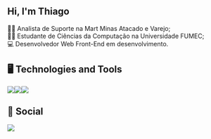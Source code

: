 ## Hi, I'm Thiago

👩‍💻 Analista de Suporte na Mart Minas Atacado e Varejo; <br>
🧑‍🎓 Estudante de Ciências da Computação na Universidade FUMEC; <br>
💻 Desenvolvedor Web Front-End em desenvolvimento.

## 🖥️ Technologies and Tools 
<img src="https://img.shields.io/badge/JavaScript-323330?style=for-the-badge&logo=javascript&logoColor=F7DF1E"/><img src="https://img.shields.io/badge/HTML5-E34F26?style=for-the-badge&logo=html5&logoColor=white"/><img src="https://img.shields.io/badge/CSS3-1572B6?style=for-the-badge&logo=css3&logoColor=white"/>

## 📱 Social
<a href="https://www.linkedin.com/in/thiagolmalves" target="_blank">
  <img src="https://img.shields.io/badge/-LinkedIn-%230077B5?style=for-the-badge&logo=linkedin&logoColor=white" target="_blank">
</a> 

<!--
**tlthiago/tlthiago** is a ✨ _special_ ✨ repository because its `README.md` (this file) appears on your GitHub profile.

Here are some ideas to get you started:

- 🔭 Atualmente trabalho como Coordenador da equipe de infraestrutura de nível 1 e 2 na Mart Minas Atacado e Varejo;
- 🌱 Estou cursando Ciências da Computação na univerdade FUMEC e estudando em paralelo HTML, CSS e JavaScript;
- 👯 Desejo colaborar com a comunidade e ser um desenvolvedor Web Front-End;
- 🤔 I’m looking for help with ...
- 💬 Ask me about ...
- 📫 How to reach me: ...
- 😄 Pronouns: ...
- ⚡ Fun fact: ...
-->
